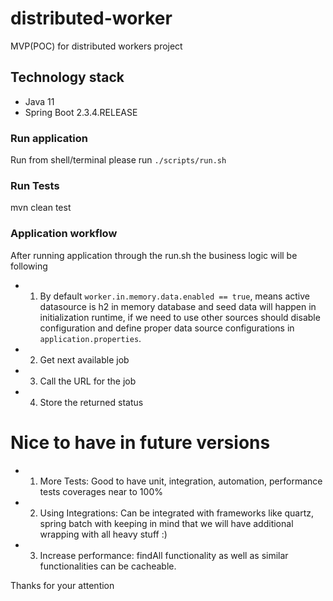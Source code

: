 # distributed-worker
MVP(POC) for distributed workers project

## Technology stack
* Java 11
* Spring Boot 2.3.4.RELEASE

### Run application
Run from shell/terminal please run ```./scripts/run.sh```

### Run Tests
mvn clean test

### Application workflow
After running application through the run.sh the business logic will be following

* 1. By default ```worker.in.memory.data.enabled == true```, means active datasource is h2 in memory database and seed data will happen in initialization runtime, if we need to use other sources should disable configuration and define proper data source configurations in ```application.properties```.
* 2. Get next available job
* 3. Call the URL for the job
* 4. Store the returned status

# Nice to have in future versions
* 1. More Tests: Good to have unit, integration, automation, performance tests coverages near to 100%
* 2. Using Integrations: Can be integrated with frameworks like quartz, spring batch with keeping in mind that we will have additional wrapping with all heavy stuff :)
* 3. Increase performance: findAll functionality as well as similar functionalities can be cacheable.

Thanks for your attention
